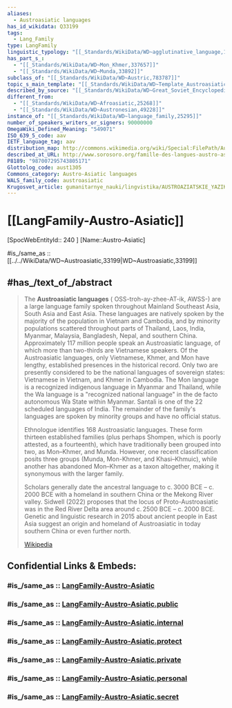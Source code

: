 ```yaml
---
aliases:
  - Austroasiatic languages
has_id_wikidata: Q33199
tags:
  - Lang_Family
type: LangFamily
linguistic_typology: "[[_Standards/WikiData/WD~agglutinative_language,171263]]"
has_part_s_:
  - "[[_Standards/WikiData/WD~Mon_Khmer,337657]]"
  - "[[_Standards/WikiData/WD~Munda,33892]]"
subclass_of: "[[_Standards/WikiData/WD~Austric,783787]]"
topic_s_main_template: "[[_Standards/WikiData/WD~Template_Austroasiatic_languages,6705029]]"
described_by_source: "[[_Standards/WikiData/WD~Great_Soviet_Encyclopedia_(1926_1947),20078554]]"
different_from:
  - "[[_Standards/WikiData/WD~Afroasiatic,25268]]"
  - "[[_Standards/WikiData/WD~Austronesian,49228]]"
instance_of: "[[_Standards/WikiData/WD~language_family,25295]]"
number_of_speakers_writers_or_signers: 90000000
OmegaWiki_Defined_Meaning: "549071"
ISO_639_5_code: aav
IETF_language_tag: aav
distribution_map: http://commons.wikimedia.org/wiki/Special:FilePath/Austroasiatic-en.svg
described_at_URL: http://www.sorosoro.org/famille-des-langues-austro-asiatiques/
P8189: "987007295743805171"
Glottolog_code: aust1305
Commons_category: Austro-Asiatic languages
WALS_family_code: austroasiatic
Krugosvet_article: gumanitarnye_nauki/lingvistika/AUSTROAZIATSKIE_YAZIKI.html
---
```


# [[LangFamily-Austro-Asiatic]] 

 [SpocWebEntityId:: 240 ]
[Name::Austro-Asiatic]

#is_/same_as :: [[../../WikiData/WD~Austroasiatic,33199|WD~Austroasiatic,33199]] 

## #has_/text_of_/abstract 

> The **Austroasiatic languages** ( OSS-troh-ay-zhee-AT-ik, AWSS-) are a large language family spoken throughout Mainland Southeast Asia, South Asia and East Asia. These languages are natively spoken by the majority of the population in Vietnam and Cambodia, and by minority populations scattered throughout parts of Thailand, Laos, India, Myanmar, Malaysia, Bangladesh, Nepal, and southern China. Approximately 117 million people speak an Austroasiatic language, of which more than two-thirds are Vietnamese speakers. Of the Austroasiatic languages, only Vietnamese, Khmer, and Mon have lengthy, established presences in the  historical record. Only two are presently considered to be the national languages of sovereign states: Vietnamese in Vietnam, and Khmer in Cambodia. The Mon language is a recognized indigenous language in Myanmar and Thailand, while  the Wa language is a "recognized national language" in the de facto autonomous Wa State within Myanmar. Santali is one of the 22 scheduled languages of India. The remainder of the family's languages are spoken by minority groups and have no official status.
>
> Ethnologue identifies 168 Austroasiatic languages. These form thirteen established families (plus perhaps Shompen, which is poorly attested, as a fourteenth), which have traditionally been grouped into two, as Mon–Khmer, and Munda. However, one recent classification posits three groups (Munda, Mon-Khmer, and Khasi–Khmuic), while another has abandoned Mon–Khmer as a taxon altogether, making it synonymous with the larger family.
>
> Scholars generally date the ancestral language to c. 3000 BCE – c. 2000 BCE with a homeland in southern China or the Mekong River valley. Sidwell (2022) proposes that the locus of Proto-Austroasiatic was in the Red River Delta area around c. 2500 BCE – c. 2000 BCE. Genetic and linguistic research in 2015 about ancient people in East Asia suggest an origin and homeland of Austroasiatic in today southern China or even further north.
>
> [Wikipedia](https://en.wikipedia.org/wiki/Austroasiatic%20languages)


## Confidential Links & Embeds: 

### #is_/same_as :: [LangFamily-Austro-Asiatic](/_Standards/Language/Lang~Family/LangFamily-Austro-Asiatic.md) 

### #is_/same_as :: [LangFamily-Austro-Asiatic.public](/_public/Language/Lang~Family/LangFamily-Austro-Asiatic.public.md) 

### #is_/same_as :: [LangFamily-Austro-Asiatic.internal](/_internal/Language/Lang~Family/LangFamily-Austro-Asiatic.internal.md) 

### #is_/same_as :: [LangFamily-Austro-Asiatic.protect](/_protect/Language/Lang~Family/LangFamily-Austro-Asiatic.protect.md) 

### #is_/same_as :: [LangFamily-Austro-Asiatic.private](/_private/Language/Lang~Family/LangFamily-Austro-Asiatic.private.md) 

### #is_/same_as :: [LangFamily-Austro-Asiatic.personal](/_personal/Language/Lang~Family/LangFamily-Austro-Asiatic.personal.md) 

### #is_/same_as :: [LangFamily-Austro-Asiatic.secret](/_secret/Language/Lang~Family/LangFamily-Austro-Asiatic.secret.md)

